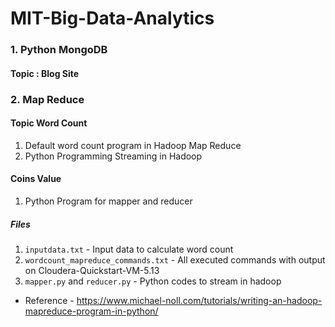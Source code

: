 # MIT-Big-Data-Analytics

### 1. Python MongoDB
#### Topic : Blog Site

### 2. Map Reduce
#### Topic Word Count
1. Default word count program in Hadoop Map Reduce
2. Python Programming Streaming in Hadoop
#### Coins Value
1. Python Program for mapper and reducer
##### Files
1. `inputdata.txt` - Input data to calculate word count
2. `wordcount_mapreduce_commands.txt` - All executed commands with output on Cloudera-Quickstart-VM-5.13
3. `mapper.py` and `reducer.py` - Python codes to stream in hadoop
* Reference - https://www.michael-noll.com/tutorials/writing-an-hadoop-mapreduce-program-in-python/
